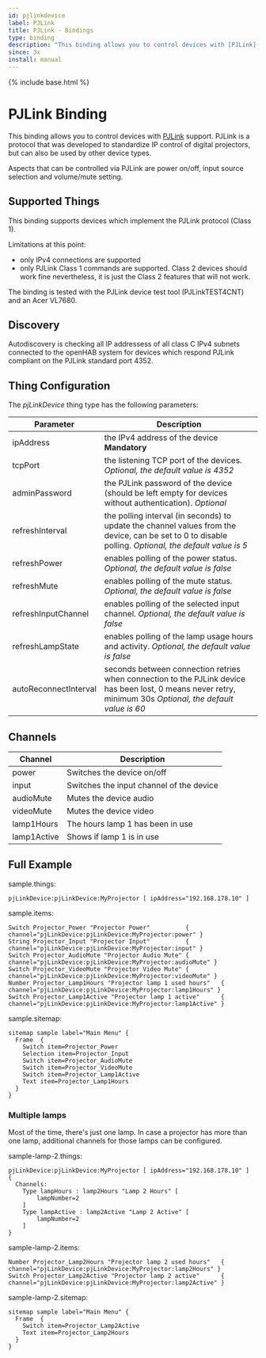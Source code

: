 ```yaml
---
id: pjlinkdevice
label: PJLink
title: PJLink - Bindings
type: binding
description: "This binding allows you to control devices with [PJLink](https://pjlink.jbmia.or.jp/english/) support."
since: 3x
install: manual
---
```


<!-- Attention authors: Do not edit directly. Please add your changes to the appropriate source repository -->

{% include base.html %}

# PJLink Binding

This binding allows you to control devices with [PJLink](https://pjlink.jbmia.or.jp/english/) support. 
PJLink is a protocol that was developed to standardize IP control of digital projectors, but can also be used by other device types.

Aspects that can be controlled via PJLink are power on/off, input source selection and volume/mute setting.

## Supported Things

This binding supports devices which implement the PJLink protocol (Class 1). 

Limitations at this point:

- only IPv4 connections are supported
- only PJLink Class 1 commands are supported. Class 2 devices should work fine nevertheless, it is just the Class 2 features that will not work.

The binding is tested with the PJLink device test tool (PJLinkTEST4CNT) and an Acer VL7680.

## Discovery

Autodiscovery is checking all IP addressess of all class C IPv4 subnets connected to the openHAB system for devices which respond PJLink compliant on the PJLink standard port 4352.

## Thing Configuration

The *pjLinkDevice* thing type has the following parameters:

| Parameter             | Description                                                                                                                                                  |
|-----------------------|--------------------------------------------------------------------------------------------------------------------------------------------------------------|
| ipAddress             | the IPv4 address of the device  **Mandatory**                                                                                                                |
| tcpPort               | the listening TCP port of the devices. *Optional, the default value is 4352*                                                                                 |
| adminPassword         | the PJLink password of the device (should be left empty for devices without authentication). *Optional*                                                      |
| refreshInterval       | the polling interval (in seconds) to update the channel values from the device, can be set to 0 to disable polling. *Optional, the default value is 5*       |
| refreshPower          | enables polling of the power status. *Optional, the default value is false*                                                                                  |
| refreshMute           | enables polling of the mute status. *Optional, the default value is false*                                                                                   |
| refreshInputChannel   | enables polling of the selected input channel. *Optional, the default value is false*                                                                        |
| refreshLampState      | enables polling of the lamp usage hours and activity. *Optional, the default value is false*                                                                 |
| autoReconnectInterval | seconds between connection retries when connection to the PJLink device has been lost, 0 means never retry, minimum 30s *Optional, the default value is 60*  |


## Channels

| Channel           | Description                               |
|-------------------|-------------------------------------------|
| power             | Switches the device on/off                |
| input             | Switches the input channel of the device  |
| audioMute         | Mutes the device audio                    |
| videoMute         | Mutes the device video                    |
| lamp1Hours        | The hours lamp 1 has been in use          |
| lamp1Active       | Shows if lamp 1 is in use                 |

## Full Example

sample.things:

```
pjLinkDevice:pjLinkDevice:MyProjector [ ipAddress="192.168.178.10" ]
```

sample.items:

```
Switch Projector_Power "Projector Power"          { channel="pjLinkDevice:pjLinkDevice:MyProjector:power" }
String Projector_Input "Projector Input"          { channel="pjLinkDevice:pjLinkDevice:MyProjector:input" }
Switch Projector_AudioMute "Projector Audio Mute" { channel="pjLinkDevice:pjLinkDevice:MyProjector:audioMute" }
Switch Projector_VideoMute "Projector Video Mute" { channel="pjLinkDevice:pjLinkDevice:MyProjector:videoMute" }
Number Projector_Lamp1Hours "Projector lamp 1 used hours"   { channel="pjLinkDevice:pjLinkDevice:MyProjector:lamp1Hours" }
Switch Projector_Lamp1Active "Projector lamp 1 active"      { channel="pjLinkDevice:pjLinkDevice:MyProjector:lamp1Active" }
```

sample.sitemap:

```
sitemap sample label="Main Menu" {
  Frame  {
    Switch item=Projector_Power
    Selection item=Projector_Input
    Switch item=Projector_AudioMute
    Switch item=Projector_VideoMute
    Switch item=Projector_Lamp1Active
    Text item=Projector_Lamp1Hours
  }
}
```

### Multiple lamps

Most of the time, there's just one lamp. In case a projector has more than one lamp, additional channels for those lamps can be configured.

sample-lamp-2.things:

```
pjLinkDevice:pjLinkDevice:MyProjector [ ipAddress="192.168.178.10" ]
{
  Channels:
    Type lampHours : lamp2Hours "Lamp 2 Hours" [
        lampNumber=2
    ]
    Type lampActive : lamp2Active "Lamp 2 Active" [
        lampNumber=2
    ]
}
```

sample-lamp-2.items:

```
Number Projector_Lamp2Hours "Projector lamp 2 used hours"   { channel="pjLinkDevice:pjLinkDevice:MyProjector:lamp2Hours" }
Switch Projector_Lamp2Active "Projector lamp 2 active"      { channel="pjLinkDevice:pjLinkDevice:MyProjector:lamp2Active" }
```

sample-lamp-2.sitemap:

```
sitemap sample label="Main Menu" {
  Frame  {
    Switch item=Projector_Lamp2Active
    Text item=Projector_Lamp2Hours
  }
}
```

